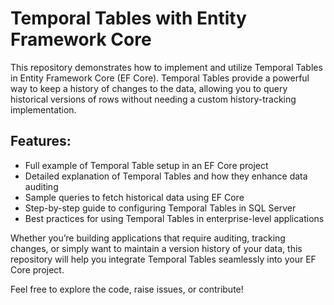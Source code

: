 # Temporal Tables with Entity Framework Core

This repository demonstrates how to implement and utilize Temporal Tables in Entity Framework Core (EF Core). Temporal Tables provide a powerful way to keep a history of changes to the data, allowing you to query historical versions of rows without needing a custom history-tracking implementation.

## Features:
- Full example of Temporal Table setup in an EF Core project
- Detailed explanation of Temporal Tables and how they enhance data auditing
- Sample queries to fetch historical data using EF Core
- Step-by-step guide to configuring Temporal Tables in SQL Server
- Best practices for using Temporal Tables in enterprise-level applications

Whether you’re building applications that require auditing, tracking changes, or simply want to maintain a version history of your data, this repository will help you integrate Temporal Tables seamlessly into your EF Core project.

Feel free to explore the code, raise issues, or contribute!
